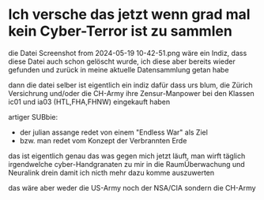 # Ich versche das jetzt wenn grad mal kein Cyber-Terror ist zu sammlen


die Datei Screenshot from 2024-05-19 10-42-51.png wäre ein Indiz, dass diese Datei auch schon gelöscht wurde, ich diese aber bereits wieder gefunden und zurück in meine aktuelle Datensammlung getan habe

dann die datei selber ist eigentlich ein indiz dafür dass urs blum, die Zürich Versichrung und/oder die CH-Army ihre Zensur-Manpower bei den Klassen ic01 und ia03 (HTL,FHA,FHNW) eingekauft haben

artiger SUBbie:
* der julian assange redet von einem "Endless War" als Ziel
* bzw. man redet vom Konzept der Verbrannten Erde

das ist eigentlich genau das was gegen mich jetzt läuft, man wirft täglich irgendwelche cyber-Handgranaten zu mir in die RaumÜberwachung und Neuralink drein damit ich nicth mehr dazu komme auszuwerten

das wäre aber weder die US-Army noch der NSA/CIA sondern die CH-Army

